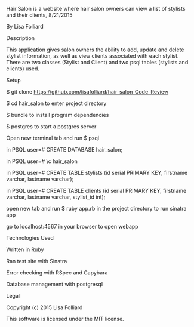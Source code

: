 Hair Salon is a website where hair salon owners can view a list of stylists and their clients, 8/21/2015

By Lisa Folliard


Description

This application gives salon owners the ability to add, update and delete stylist information, as well as view clients associated with each stylist. There are two classes (Stylist and Client) and two psql tables (stylists and clients) used.


Setup

$ git clone https://github.com/lisafolliard/hair_salon_Code_Review

$ cd hair_salon to enter project directory

$ bundle to install program dependencies

$ postgres to start a postgres server

Open new terminal tab and run $ psql

in PSQL user=# CREATE DATABASE hair_salon;

in PSQL user=# \c hair_salon

in PSQL user=# CREATE TABLE stylists (id serial PRIMARY KEY, firstname varchar, lastname varchar);

in PSQL user=# CREATE TABLE clients (id serial PRIMARY KEY, firstname varchar, lastname varchar, stylist_id int);

open new tab and run $ ruby app.rb in the project directory to run sinatra app

go to localhost:4567 in your browser to open webapp


Technologies Used

Written in Ruby

Ran test site with Sinatra

Error checking with RSpec and Capybara

Database management with postgresql


Legal

Copyright (c) 2015 Lisa Folliard

This software is licensed under the MIT license.
